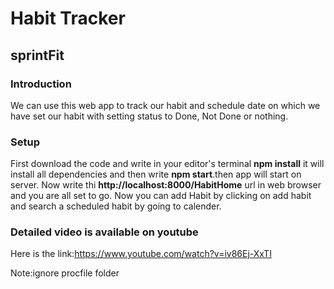 # Habit Tracker
## sprintFit

### Introduction
We can use this web app to track our habit and schedule date on which we have set our habit with setting status to Done, Not Done or nothing.

### Setup
First download the code and write in your editor's terminal **npm install** it will install all dependencies and then write **npm start**.then app will start on server.
Now write thi **http://localhost:8000/HabitHome** url in web browser and you are all set to go.
Now you can add Habit by clicking on add habit and search a scheduled habit by going to calender.

### Detailed video is available on youtube
Here is the link:https://www.youtube.com/watch?v=iv86Ej-XxTI

Note:ignore procfile folder
